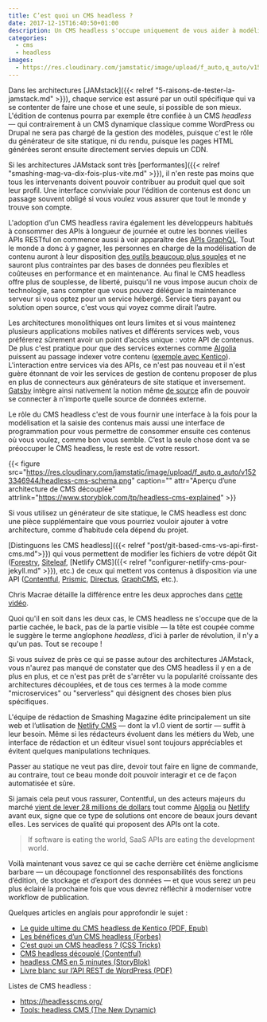 ```yaml
---
title: C’est quoi un CMS headless ?
date: 2017-12-15T16:40:50+01:00
description: Un CMS headless s'occupe uniquement de vous aider à modéliser et à saisir vos contenus pour les fournir au terminal de votre choix.
categories:
  - cms
  - headless
images:
  - https://res.cloudinary.com/jamstatic/image/upload/f_auto,q_auto/v1523346947/headless-cms-logos.png
---
```


Dans les architectures [JAMstack]({{< relref
"5-raisons-de-tester-la-jamstack.md" >}}), chaque service est assuré par un
outil spécifique qui va se contenter de faire une chose et une seule, si
possible de son mieux. L'édition de contenus pourra par exemple être confiée à
un CMS _headless_ — qui contrairement à un CMS dynamique classique comme
WordPress ou Drupal ne sera pas chargé de la gestion des modèles, puisque c'est
le rôle du générateur de site statique, ni du rendu, puisque les pages HTML
générées seront ensuite directement servies depuis un CDN.

Si les architectures JAMstack sont très [performantes]({{< relref
"smashing-mag-va-dix-fois-plus-vite.md" >}}), il n'en reste pas moins que tous
les intervenants doivent pouvoir contribuer au produit quel que soit leur
profil. Une interface conviviale pour l’édition de contenus est donc un passage
souvent obligé si vous voulez vous assurer que tout le monde y trouve son
compte.

L'adoption d’un CMS headless ravira également les développeurs habitués à
consommer des APIs à longueur de journée et outre les bonnes vieilles APIs
RESTful on commence aussi à voir apparaître des
[APIs GraphQL](https://graphcms.com/). Tout le monde a donc à y gagner, les
personnes en charge de la modélisation de contenu auront à leur disposition
[des outils beaucoup plus souples](https://www.contentful.com/developers/docs/concepts/data-model/)
et ne sauront plus contraintes par des bases de données peu flexibles et
coûteuses en performance et en maintenance. Au final le CMS headless offre plus
de souplesse, de liberté, puisqu'il ne vous impose aucun choix de technologie,
sans compter que vous pouvez déléguer la maintenance serveur si vous optez pour
un service hébergé. Service tiers payant ou solution open source, c'est vous qui
voyez comme dirait l’autre.

Les architectures monolithiques ont leurs limites et si vous maintenez plusieurs
applications mobiles natives et différents services web, vous préférerez
sûrement avoir un point d’accès unique : votre API de contenus. De plus c'est
pratique pour que des services externes comme
[Algolia](https://www.algolia.com/) puissent au passage indexer votre contenu
([exemple avec Kentico](https://kenticocloud.com/blog/searching-content-kentico-cloud-algolia-integration)).
L'interaction entre services via des APIs, ce n'est pas nouveau et il n'est
guère étonnant de voir les services de gestion de contenu proposer de plus en
plus de connecteurs aux générateurs de site statique et inversement.
[Gatsby](/categories/gatsby) intègre ainsi nativement la notion même
[de source](https://www.gatsbyjs.org/docs/create-source-plugin/) afin de pouvoir
se connecter à n'importe quelle source de données externe.

Le rôle du CMS headless c'est de vous fournir une interface à la fois pour la
modélisation et la saisie des contenus mais aussi une interface de programmation
pour vous permettre de consommer ensuite ces contenus où vous voulez, comme bon
vous semble. C’est la seule chose dont va se préoccuper le CMS headless, le
reste est de votre ressort.

{{< figure src="https://res.cloudinary.com/jamstatic/image/upload/f_auto,q_auto/v1523346944/headless-cms-schema.png" caption=""
attr="Aperçu d’une architecture de CMS découplée"
attrlink="https://www.storyblok.com/tp/headless-cms-explained" >}}

Si vous utilisez un générateur de site statique, le CMS headless est donc une
pièce supplémentaire que vous pourriez vouloir ajouter à votre architecture,
comme d’habitude cela dépend du projet.

[Distinguons les CMS headless]({{< relref "post/git-based-cms-vs-api-first-cms.md">}}) qui vous permettent de
modifier les fichiers de votre dépôt Git
([Forestry](https://forestry.io), [Siteleaf](https://siteleaf.com), [Netlify
CMS]({{< relref "configurer-netlify-cms-pour-jekyll.md" >}}), etc.) de ceux qui mettent vos contenus à disposition via une API
([Contentful](https://www.contentful.com/), [Prismic](https://prismic.io/),
[Directus](https://getdirectus.com/), [GraphCMS](https://graphcms.com/), etc.).

Chris Macrae détaille la différence entre les deux approches dans
[cette vidéo](https://www.youtube.com/watch?v=KX4G49ZrvY0).

Quoi qu'il en soit dans les deux cas, le CMS headless ne s'occupe que de la
partie cachée, le back, pas de la partie visible — la tête est coupée comme le
suggère le terme anglophone _headless_, d’ici à parler de révolution, il n'y a
qu'un pas. Tout se recoupe !

Si vous suivez de près ce qui se passe autour des architectures JAMstack, vous
n'aurez pas manqué de constater que des CMS headless il y en a de plus en plus,
et ce n'est pas prêt de s'arrêter vu la popularité croissante des architectures
découplées, et de tous ces termes à la mode comme "microservices" ou
"serverless" qui désignent des choses bien plus spécifiques.

L'équipe de rédaction de Smashing Magazine édite principalement un site web et
l’utlisation de [Netlify CMS](https://www.netlifycms.org/) — dont la v1.0 vient
de sortir — suffit à leur besoin. Même si les rédacteurs évoluent dans les
métiers du Web, une interface de rédaction et un éditeur visuel sont toujours
appréciables et évitent quelques manipulations techniques.

Passer au statique ne veut pas dire, devoir tout faire en ligne de commande, au
contraire, tout ce beau monde doit pouvoir interagir et ce de façon automatisée
et sûre.

Si jamais cela peut vous rassurer, Contentful, un des acteurs majeurs du marché
[vient de lever 28 millions de dollars](https://www.contentful.com/blog/2017/12/04/contentful-series-c/)
tout comme [Algolia](https://blog.algolia.com/redefining-incredible-search/) ou
[Netlify](https://www.netlify.com/blog/2017/08/09/netlify-raises-12m-from-a16z/)
avant eux, signe que ce type de solutions ont encore de beaux jours devant
elles. Les services de qualité qui proposent des APIs ont la cote.

> If software is eating the world, SaaS APIs are eating the development world.

Voilà maintenant vous savez ce qui se cache derrière cet énième anglicisme
barbare — un découpage fonctionnel des responsabilités des fonctions d’édition,
de stockage et d’export des données — et que vous serez un peu plus éclairé la
prochaine fois que vous devrez réfléchir à moderniser votre workflow de
publication.

Quelques articles en anglais pour approfondir le sujet :

- [Le guide ultime du CMS headless de Kentico (PDF, Epub)](https://kenticocloud.com/headless-cms-guide)
- [Les bénéfices d’un CMS headless (Forbes)](https://www.forbes.com/sites/forbestechcouncil/2017/11/22/the-benefits-of-a-headless-cms/#3447e5422d85)
- [C’est quoi un CMS headless ? (CSS Tricks)](https://css-tricks.com/what-is-a-headless-cms/)
- [CMS headless découplé (Contentful)](https://www.contentful.com/r/knowledgebase/headless-and-decoupled-cms/)
- [headless CMS en 5 minutes (StoryBlok)](https://www.storyblok.com/tp/headless-cms-explained)
- [Livre blanc sur l’API REST de WordPress (PDF)](https://humanmade.com/wordpress-rest-api-white-paper/)

Listes de CMS headless :

- <https://headlesscms.org/>
- [Tools: headless CMS (The New Dynamic)](https://www.thenewdynamic.org/tools/content-management/headless-cms/)
